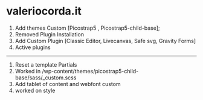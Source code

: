 # valeriocorda.it
1. Add themes Custom [Picostrap5 , Picostrap5-child-base];
2. Removed Plugin Installation
3. Add Custom Plugin [Classic Editor, Livecanvas, Safe svg, Gravity Forms]
4. Active plugins

------------------------------------------------------------------------


1. Reset a template Partials
2. Worked in /wp-content/themes/picostrap5-child-base/sass/_custom.scss
3. Add tablet of content and webfont custom
4. worked on style
